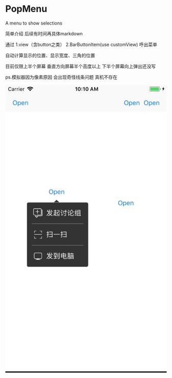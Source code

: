 # PopMenu
A menu to show selections

简单介绍 后续有时间再具体markdown

通过 1.view（含button之类） 2.BarButtonItem(use customView) 呼出菜单 

自动计算显示的位置、显示宽度、三角的位置

目前仅限上半个屏幕 垂直方向屏幕半个高度以上 下半个屏幕向上弹出还没写

ps.模拟器因为像素原因 会出现奇怪线条问题 真机不存在 


![PopViewExample](rxpopview.jpg "PopViewExample")
